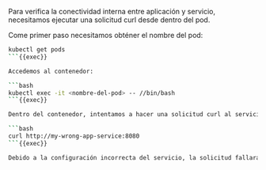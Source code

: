 Para verifica la conectividad interna entre aplicación y servicio, necesitamos ejecutar una solicitud curl desde dentro del pod. 

Come primer paso necesitamos obténer el nombre del pod:

```bash
kubectl get pods
```{{exec}}

Accedemos al contenedor:

```bash
kubectl exec -it <nombre-del-pod> -- //bin/bash
```{{exec}}

Dentro del contenedor, intentamos a hacer una solicitud curl al servicio a través del nombre DNS del servicio:

```bash
curl http://my-wrong-app-service:8080
```{{exec}}

Debido a la configuración incorrecta del servicio, la solicitud fallará porque el contenedor nginx está escuchando en el puerto 80, pero el servicio está redirigiendo el tráfico al puerto 8080.